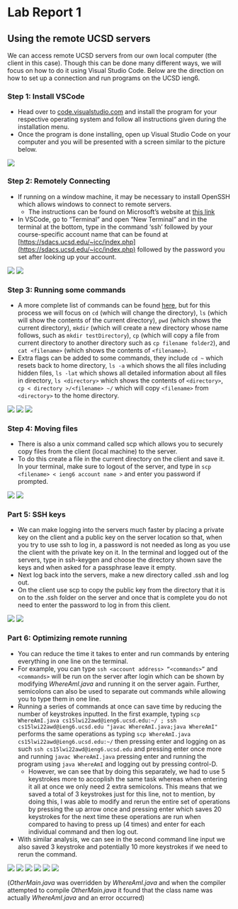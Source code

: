 # Lab Report 1
## Using the remote UCSD servers


We can access remote UCSD servers from our own local computer (the client in this case). Though this can be done many different ways, we will focus on how to do it using Visual Studio Code. Below are the direction on how to set up a connection and run programs on the UCSD ieng6.

### Step 1: Install VSCode
- Head over to [code.visualstudio.com](https://code.visualstudio.com) and install the program for your respective operating system and follow all instructions given during the installation menu. 
- Once the program is done installing, open up Visual Studio Code on your computer and you will be presented with a screen similar to the picture below.

<img src="pics/1.1.png"/>


### Step 2: Remotely Connecting
- If running on a window machine, it may be necessary to install OpenSSH which allows windows to connect to remote servers. 
     - The instructions can be found on Microsoft’s website at 
     [this link](https://docs.microsoft.com/en-us/windows-server/administration/openssh/openssh_install_firstuse)
- In VSCode, go to “Terminal” and open “New Terminal” and in the terminal at the bottom, type in the command ‘ssh’ followed by your course-specific account name that can be found at [https://sdacs.ucsd.edu/~icc/index.php](https://sdacs.ucsd.edu/~icc/index.php) followed by the password you set after looking up your account.

<img src="pics/2.1.png"/>
<img src="pics/2.2.png"/>

### Step 3: Running some commands
- A more complete list of commands can be found [here](http://mally.stanford.edu/~sr/computing/basic-unix.html), but for this process we will focus on ```cd``` (which will change the directory), ```ls``` (which will show the contents of the current directory), ```pwd``` (which shows the current directory), ```mkdir``` (which will create a new directory whose name follows, such as ```mkdir testDirectory```), ```cp``` (which will copy a file from current directory to another directory such as ```cp filename folder2```), and ```cat <filename>``` (which shows the contents of ```<filename>```).
- Extra flags can be added to some commands, they include ```cd ~``` which resets back to home directory, ```ls -a``` which shows the all files including hidden files, ```ls -lat``` which shows all detailed information about all files in directory, ```ls <directory>``` which shows the contents of ```<directory>```, ```cp < directory >/<filename> ~/``` which will copy ```<filename>``` from ```<directory>``` to the home directory.

<img src="pics/3.1.png"/>
<img src="pics/3.2.png"/>
<img src="pics/3.3.png"/>
    
### Step 4: Moving files 
- There is also a unix command called scp which allows you to securely copy files from the client (local machine) to the server. 
- To do this create a file in the current directory on the client and save it. In your terminal, make sure to logout of the server, and type in ```scp <filename> < ieng6 account name >``` and enter you password if prompted. 

<img src="pics/4.1.png"/>
<img src="pics/4.2.png"/>


### Part 5: SSH keys 
- We can make logging into the servers much faster by placing a private key on the client and a public key on the server location so that, when you try to use ssh to log in, a password is not needed as long as you use the client with the private key on it. In the terminal and logged out of the servers, type in ssh-keygen and choose the directory shown save the keys and when asked for a passphrase leave it empty. 
- Next log back into the servers, make a new directory called .ssh and log out. 
- On the client use scp to copy the public key from the directory that it is on to the .ssh folder on the server and once that is complete you do not need to enter the password to log in from this client. 

<img src="pics/5.1.png"/>
<img src="pics/5.2.png"/>


### Part 6: Optimizing remote running
- You can reduce the time it takes to enter and run commands by entering everything in one line on the terminal. 
- For example, you can type ```ssh <account address> “<commands>”``` and ```<commands>``` will be run on the server after login which can be shown by modifying *WhereAmI.java* and running it on the server again. Further, semicolons can also be used to separate out commands while allowing you to type them in one line.
- Running a series of commands at once can save time by reducing the number of keystrokes inputted. In the first example, typing ``` scp WhereAmI.java cs15lwi22awd@ieng6.ucsd.edu:~/ ; ssh cs15lwi22awd@ieng6.ucsd.edu "javac WhereAmI.java;java WhereAmI" ``` performs the same operations as typing ``` scp WhereAmI.java cs15lwi22awd@ieng6.ucsd.edu:~/ ``` then pressing enter and logging on as such ``` ssh cs15lwi22awd@ieng6.ucsd.edu ``` and pressing enter once more and running ```javac WhereAmI.java``` pressing enter and running the program using ```java WhereAmI``` and logging out by pressing control-D.
  - However, we can see that by doing this separately, we had to use 5 keystrokes more to accoplish the same task whereas when entering it all at once we only need 2 extra semicolons. This means that we saved a total of 3 keystrokes just for this line, not to mention, by doing this, I was able to modify and rerun the entire set of operations by pressing the up arrow once and pressing enter which saves 20 keystrokes for the next time these operations are run when compared to having to press up (4 times) and enter for each individual command and then log out.
- With similar analysis, we can see in the second command line input we also saved 3 keystroke and potentially 10 more keystrokes if we need to rerun the command. 

<img src="pics/6.1.png"/>
<img src="pics/6.2.png"/>
<img src="pics/6.3.png"/>
<img src="pics/6.4.png"/>
<img src="pics/6.5.png"/>
<img src="pics/6.6.png"/>

(*OtherMain.java* was overridden by *WhereAmI.java* and when the compiler attempted to compile *OtherMain.java* it found that the class name was actually *WhereAmI.java* and an error occurred)
